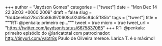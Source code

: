 
+++
author = "Jaydson Gomes"
categories = ["tweet"]
date = "Mon Dec 14 22:38:03 +0000 2009"
draft = false
slug = "6d44ee6a278c25b86d970608c02495c84c5ff85b"
tags = ["tweet"]
title = """RT: @penkala: primeiro ep..."""
tweet = true
micro = true
tweet_url = "https://twitter.com/jaydson/status/6675837085"
+++
RT: @penkala: primeiro episódio do @laricatotal com patrocinador: http://tinyurl.com/yabtr8s Paulo de Oliveira merece. Larica T. é o máximo!
